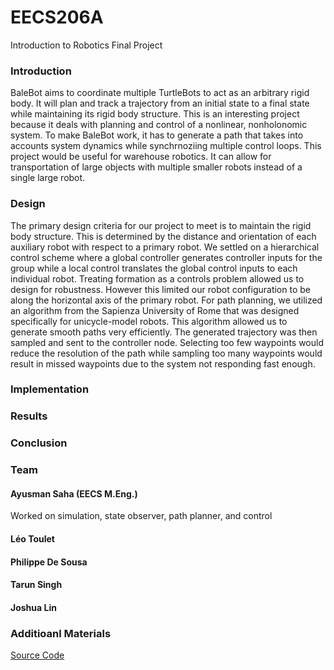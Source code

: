 # EECS206A
Introduction to Robotics Final Project

### Introduction
BaleBot aims to coordinate multiple TurtleBots to act as an arbitrary rigid body. It will plan and track a trajectory from an initial state to a final state while maintaining its rigid body structure. This is an interesting project because it deals with planning and control of a nonlinear, nonholonomic system. To make BaleBot work, it has to generate a path that takes into accounts system dynamics while synchrnoziing multiple control loops. This project would be useful for warehouse robotics. It can allow for transportation of large objects with multiple smaller robots instead of a single large robot.

### Design
The primary design criteria for our project to meet is to maintain the rigid body structure. This is determined by the distance and orientation of each auxiliary robot with respect to a primary robot. We settled on a hierarchical control scheme where a global controller generates controller inputs for the group while a local control translates the global control inputs to each individual robot. Treating formation as a controls problem allowed us to design for robustness. However this limited our robot configuration to be along the horizontal axis of the primary robot. For path planning, we utilized an algorithm from the Sapienza University of Rome that was designed specifically for unicycle-model robots. This algorithm allowed us to generate smooth paths very efficiently. The generated trajectory was then sampled and sent to the controller node. Selecting too few waypoints would reduce the resolution of the path while sampling too many waypoints would result in missed waypoints due to the system not responding fast enough.

### Implementation
### Results
### Conclusion
### Team
#### Ayusman Saha (EECS M.Eng.)
Worked on simulation, state observer, path planner, and control
#### Léo Toulet
#### Philippe De Sousa
#### Tarun Singh
#### Joshua Lin

### Additioanl Materials
[Source Code](https://github.com/TheYoshiStory/EECS206A)
